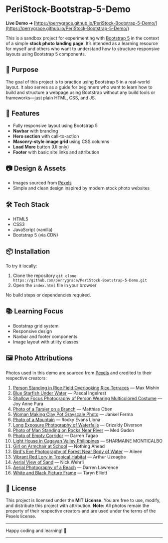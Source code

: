 # PeriStock-Bootstrap-5-Demo

**Live Demo ➜** [https://perrygrace.github.io/PeriStock-Bootstrap-5-Demo/](https://perrygrace.github.io/PeriStock-Bootstrap-5-Demo/)

This is a sandbox project for experimenting with [Bootstrap 5](https://getbootstrap.com/) in the context of a simple **stock photo landing page**. It’s intended as a learning resource for myself and others who want to understand how to structure responsive layouts using Bootstrap 5 components.

## 🌟 Purpose

The goal of this project is to practice using Bootstrap 5 in a real-world layout. It also serves as a guide for beginners who want to learn how to build and structure a webpage using Bootstrap without any build tools or frameworks—just plain HTML, CSS, and JS.

## 🚀 Features

* Fully responsive layout using Bootstrap 5
* **Navbar** with branding
* **Hero section** with call-to-action
* **Masonry-style image grid** using CSS columns
* **Load More** button (UI only)
* **Footer** with basic site links and attribution

## 📷 Design & Assets

* Images sourced from [Pexels](https://pexels.com)
* Simple and clean design inspired by modern stock photo websites

## 🛠 Tech Stack

* HTML5
* CSS3
* JavaScript (vanilla)
* Bootstrap 5 (via CDN)

## 📦 Installation

To try it locally:

1. Clone the repository
   `git clone https://github.com/perrygrace/PeriStock-Bootstrap-5-Demo.git`
2. Open the `index.html` file in your browser

No build steps or dependencies required.

## 📚 Learning Focus

* Bootstrap grid system
* Responsive design
* Navbar and footer components
* Image layout with utility classes

## 🖼️ Photo Attributions

Photos used in this demo are sourced from [Pexels](https://pexels.com) and credited to their respective creators:

1. [Person Standing in Rice Field Overlooking Rice Terraces](https://www.pexels.com/photo/person-standing-in-rice-field-overlooking-rice-terraces-10152767/) — Max Mishin
2. [Blue Starfish Under Water](https://www.pexels.com/photo/blue-starfish-under-water-10422028/) — Pascal Ingelrest
3. [Shallow Focus Photography of Person Wearing Multicolored Costume](https://www.pexels.com/photo/shallow-focus-photography-of-person-wearing-multicolored-costume-1186116/) — Joy Anne Pura
4. [Photo of a Tarsier on a Branch](https://www.pexels.com/photo/photo-of-a-tarsier-on-a-branch-12246423/) — Matthias Oben
5. [Woman Making Clay Pot Grayscale Photo](https://www.pexels.com/photo/woman-making-clay-pot-grayscale-photo-1619602/) — Jansel Ferma
6. [Photo of a Mountain](https://www.pexels.com/photo/photo-of-a-mountain-1799669/) — Rocky Evans Llona
7. [Long Exposure Photography of Waterfalls](https://www.pexels.com/photo/long-exposure-photography-of-waterfalls-2407265/) — Crizaldy Diverson
8. [Photo of Man Standing on Rocks Near River](https://www.pexels.com/photo/photo-of-man-standing-on-rocks-near-river-2425794/) — Med Gadon
9. [Photo of Empty Corridor](https://www.pexels.com/photo/photo-of-empty-corridor-2928890/) — Darren Tagao
10. [Light House in Cagayan Valley Philippines](https://www.pexels.com/photo/scenic-lighthouse-in-cagayan-valley-philippines-29682460/) — SHARMAINE MONTICALBO
11. [Girl on Armchair at School](https://www.pexels.com/photo/girl-on-armchair-at-school-3205071/) — Nothing Ahead
12. [Bird's Eye Photography of Forest Near Body of Water](https://www.pexels.com/photo/bird-s-eye-photography-of-forest-near-body-of-water-3266124/) — Aileen
13. [Vibrant Red Lory in Tropical Habitat](https://www.pexels.com/photo/vibrant-red-lory-in-tropical-habitat-32943929/) — Arthur Uzoagba
14. [Aerial View of Sand](https://www.pexels.com/photo/aerial-view-of-sand-3375116/) — Nick Wehrli
15. [Aerial Photography of a Beach](https://www.pexels.com/photo/aerial-photography-of-a-beach-4144736/) — Darren Lawrence
16. [White and Black Picture Frame](https://www.pexels.com/photo/white-and-black-picture-frame-4340919/) — Taryn Elliott

## 📄 License

This project is licensed under the **MIT License**.
You are free to use, modify, and distribute this project with attribution.
**Note:** All photos remain the property of their respective creators and are used under the terms of the Pexels license.

---

Happy coding and learning! 🎉

---

